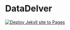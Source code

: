 # DataDelver
[![Deploy Jekyll site to Pages](https://github.com/DataDelver/datadelver.github.io/actions/workflows/jekyll.yml/badge.svg)](https://github.com/DataDelver/datadelver.github.io/actions/workflows/jekyll.yml)
